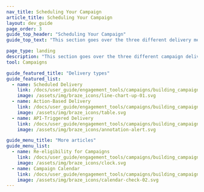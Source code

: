 ```yaml
---
nav_title: Scheduling Your Campaign
article_title: Scheduling Your Campaign
layout: dev_guide
page_order: 3
guide_top_header: "Scheduling Your Campaign"
guide_top_text: "This section goes over the three different delivery methods Braze offers (Scheduled Delivery, Action-Based Delivery, and API-triggered Delivery) and how to set them up and use them. In combination with these articles, we also recommend you check out our <a href='https://learning.braze.com/campaign-setup-delivery-targeting-conversions'>Campaign Setup</a> Braze Learning course.<br><br>Choosing how your campaign gets delivered is crucial in developing an effective campaign. Thankfully, with Braze you have fine-tuned control over when and how your campaigns get sent. <br><br>Every savvy marketer knows that timing is key, which is why Braze provides multiple scheduling options that will empower you to reach users at precisely the right time. Ample flexibility, however, may cause uncertainty over which type of schedule fits best with your campaign's goals. To help you get the most of Braze, we've curated these handy articles that review your scheduling options, best practices, and use cases."

page_type: landing
description: "This section goes over the three different campaign delivery methods (Scheduled Delivery, Action-based Deliver, and API-triggered Delivery) and how to set up and use them."
tool: Campaigns

guide_featured_title: "Delivery types"
guide_featured_list:
  - name: Scheduled Delivery
    link: /docs/user_guide/engagement_tools/campaigns/building_campaigns/delivery_types/scheduled_delivery/
    image: /assets/img/braze_icons/line-chart-up-01.svg
  - name: Action-Based Delivery
    link: /docs/user_guide/engagement_tools/campaigns/building_campaigns/delivery_types/triggered_delivery/
    image: /assets/img/braze_icons/table.svg
  - name: API-Triggered Delivery
    link: /docs/user_guide/engagement_tools/campaigns/building_campaigns/delivery_types/api_triggered_delivery/
    image: /assets/img/braze_icons/annotation-alert.svg

guide_menu_title: "More articles"
guide_menu_list:
  - name: Re-eligibility for Campaigns
    link: /docs/user_guide/engagement_tools/campaigns/building_campaigns/delivery_types/reeligibility/
    image: /assets/img/braze_icons/clock.svg
  - name: Campaign Calendar
    link: /docs/user_guide/engagement_tools/campaigns/building_campaigns/delivery_types/campaign_calendar/
    image: /assets/img/braze_icons/calendar-check-02.svg
---
```



